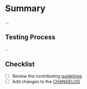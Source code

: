 # Summary

...

## Testing Process

...

## Checklist

- [ ] Review the contributing [guidelines](https://github.com/slsa-framework/slsa-github-generator/blob/main/CONTRIBUTING.md)
- [ ] Add changes to the [CHANGELOG](./CHANGELOG.md)

